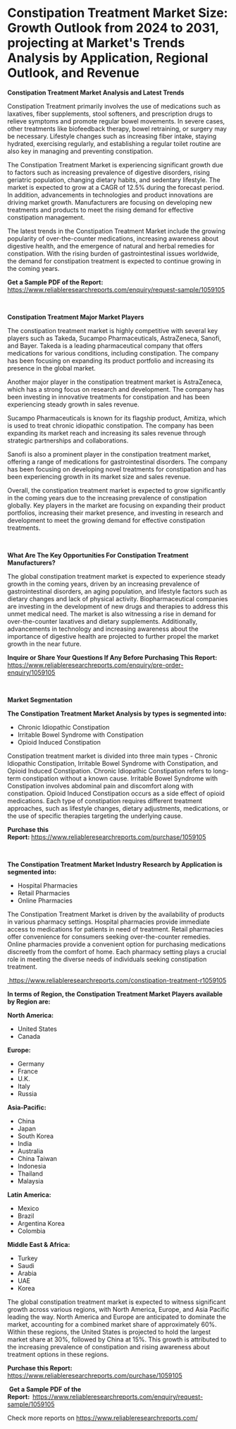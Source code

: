 <p><h1>Constipation Treatment Market Size: Growth Outlook from 2024 to 2031, projecting at Market's Trends Analysis by Application, Regional Outlook, and Revenue</h1></p><p><strong>Constipation Treatment Market Analysis and Latest Trends</strong></p>
<p><p>Constipation Treatment primarily involves the use of medications such as laxatives, fiber supplements, stool softeners, and prescription drugs to relieve symptoms and promote regular bowel movements. In severe cases, other treatments like biofeedback therapy, bowel retraining, or surgery may be necessary. Lifestyle changes such as increasing fiber intake, staying hydrated, exercising regularly, and establishing a regular toilet routine are also key in managing and preventing constipation.</p><p>The Constipation Treatment Market is experiencing significant growth due to factors such as increasing prevalence of digestive disorders, rising geriatric population, changing dietary habits, and sedentary lifestyle. The market is expected to grow at a CAGR of 12.5% during the forecast period. In addition, advancements in technologies and product innovations are driving market growth. Manufacturers are focusing on developing new treatments and products to meet the rising demand for effective constipation management.</p><p>The latest trends in the Constipation Treatment Market include the growing popularity of over-the-counter medications, increasing awareness about digestive health, and the emergence of natural and herbal remedies for constipation. With the rising burden of gastrointestinal issues worldwide, the demand for constipation treatment is expected to continue growing in the coming years.</p></p>
<p><strong>Get a Sample PDF of the Report:&nbsp;</strong> <a href="https://www.reliableresearchreports.com/enquiry/request-sample/1059105">https://www.reliableresearchreports.com/enquiry/request-sample/1059105</a></p>
<p>&nbsp;</p>
<p><strong>Constipation Treatment Major Market Players</strong></p>
<p><p>The constipation treatment market is highly competitive with several key players such as Takeda, Sucampo Pharmaceuticals, AstraZeneca, Sanofi, and Bayer. Takeda is a leading pharmaceutical company that offers medications for various conditions, including constipation. The company has been focusing on expanding its product portfolio and increasing its presence in the global market.</p><p>Another major player in the constipation treatment market is AstraZeneca, which has a strong focus on research and development. The company has been investing in innovative treatments for constipation and has been experiencing steady growth in sales revenue.</p><p>Sucampo Pharmaceuticals is known for its flagship product, Amitiza, which is used to treat chronic idiopathic constipation. The company has been expanding its market reach and increasing its sales revenue through strategic partnerships and collaborations.</p><p>Sanofi is also a prominent player in the constipation treatment market, offering a range of medications for gastrointestinal disorders. The company has been focusing on developing novel treatments for constipation and has been experiencing growth in its market size and sales revenue.</p><p>Overall, the constipation treatment market is expected to grow significantly in the coming years due to the increasing prevalence of constipation globally. Key players in the market are focusing on expanding their product portfolios, increasing their market presence, and investing in research and development to meet the growing demand for effective constipation treatments.</p></p>
<p>&nbsp;</p>
<p><strong>What Are The Key Opportunities For Constipation Treatment Manufacturers?</strong></p>
<p><p>The global constipation treatment market is expected to experience steady growth in the coming years, driven by an increasing prevalence of gastrointestinal disorders, an aging population, and lifestyle factors such as dietary changes and lack of physical activity. Biopharmaceutical companies are investing in the development of new drugs and therapies to address this unmet medical need. The market is also witnessing a rise in demand for over-the-counter laxatives and dietary supplements. Additionally, advancements in technology and increasing awareness about the importance of digestive health are projected to further propel the market growth in the near future.</p></p>
<p><strong>Inquire or Share Your Questions If Any Before Purchasing This Report:</strong> <a href="https://www.reliableresearchreports.com/enquiry/pre-order-enquiry/1059105">https://www.reliableresearchreports.com/enquiry/pre-order-enquiry/1059105</a></p>
<p>&nbsp;</p>
<p><strong>Market Segmentation</strong></p>
<p><strong>The Constipation Treatment Market Analysis by types is segmented into:</strong></p>
<p><ul><li>Chronic Idiopathic Constipation</li><li>Irritable Bowel Syndrome with Constipation</li><li>Opioid Induced Constipation</li></ul></p>
<p><p>Constipation treatment market is divided into three main types - Chronic Idiopathic Constipation, Irritable Bowel Syndrome with Constipation, and Opioid Induced Constipation. Chronic Idiopathic Constipation refers to long-term constipation without a known cause. Irritable Bowel Syndrome with Constipation involves abdominal pain and discomfort along with constipation. Opioid Induced Constipation occurs as a side effect of opioid medications. Each type of constipation requires different treatment approaches, such as lifestyle changes, dietary adjustments, medications, or the use of specific therapies targeting the underlying cause.</p></p>
<p><strong>Purchase this Report:&nbsp;</strong><a href="https://www.reliableresearchreports.com/purchase/1059105">https://www.reliableresearchreports.com/purchase/1059105</a></p>
<p>&nbsp;</p>
<p><strong>The Constipation Treatment Market Industry Research by Application is segmented into:</strong></p>
<p><ul><li>Hospital Pharmacies</li><li>Retail Pharmacies</li><li>Online Pharmacies</li></ul></p>
<p><p>The Constipation Treatment Market is driven by the availability of products in various pharmacy settings. Hospital pharmacies provide immediate access to medications for patients in need of treatment. Retail pharmacies offer convenience for consumers seeking over-the-counter remedies. Online pharmacies provide a convenient option for purchasing medications discreetly from the comfort of home. Each pharmacy setting plays a crucial role in meeting the diverse needs of individuals seeking constipation treatment.</p></p>
<p><a href="https://www.reliableresearchreports.com/constipation-treatment-r1059105">&nbsp;https://www.reliableresearchreports.com/constipation-treatment-r1059105</a></p>
<p><strong>In terms of Region, the Constipation Treatment Market Players available by Region are:</strong></p>
<p>
    <p> <strong> North America: </strong>
        <ul>
            <li>United States</li>
            <li>Canada</li>
        </ul>
        </p> 
    <p> <strong> Europe: </strong>
        <ul>
            <li>Germany</li>
            <li>France</li>
            <li>U.K.</li>
            <li>Italy</li>
            <li>Russia</li>
        </ul>
        </p> 
    <p> <strong> Asia-Pacific: </strong>
        <ul>
            <li>China</li>
            <li>Japan</li>
            <li>South Korea</li>
            <li>India</li>
            <li>Australia</li>
            <li>China Taiwan</li>
            <li>Indonesia</li>
            <li>Thailand</li>
            <li>Malaysia</li>
        </ul>
        </p> 
    <p> <strong> Latin America: </strong>
        <ul>
            <li>Mexico</li>
            <li>Brazil</li>
            <li>Argentina Korea</li>
            <li>Colombia</li>
        </ul>
        </p> 
    <p> <strong> Middle East & Africa: </strong>
        <ul>
            <li>Turkey</li>
            <li>Saudi</li>
            <li>Arabia</li>
            <li>UAE</li>
            <li>Korea</li>
        </ul>
    </p>
    </p>
<p><p>The global constipation treatment market is expected to witness significant growth across various regions, with North America, Europe, and Asia Pacific leading the way. North America and Europe are anticipated to dominate the market, accounting for a combined market share of approximately 60%. Within these regions, the United States is projected to hold the largest market share at 30%, followed by China at 15%. This growth is attributed to the increasing prevalence of constipation and rising awareness about treatment options in these regions.</p></p>
<p><strong>Purchase this Report: </strong><a href="https://www.reliableresearchreports.com/purchase/1059105">https://www.reliableresearchreports.com/purchase/1059105</a></p>
<p>&nbsp;<strong>Get a Sample PDF of the Report:&nbsp;&nbsp;</strong><a href="https://www.reliableresearchreports.com/enquiry/request-sample/1059105">https://www.reliableresearchreports.com/enquiry/request-sample/1059105</a></p>
<p><strong></strong></p>
<p>Check more reports on <a href="https://www.reliableresearchreports.com/">https://www.reliableresearchreports.com/</a></p>